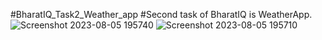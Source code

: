 #BharatIQ_Task2_Weather_app
#Second task of BharatIQ is WeatherApp.
![Screenshot 2023-08-05 195740](https://github.com/Ritik2206/BharatIQ_Task2_Weather_app/assets/141059077/2181417e-8e1a-44a2-b77c-83de4604ee95)
![Screenshot 2023-08-05 195710](https://github.com/Ritik2206/BharatIQ_Task2_Weather_app/assets/141059077/38dbf697-dafe-4bad-a5d2-04bc695fcdcf)
